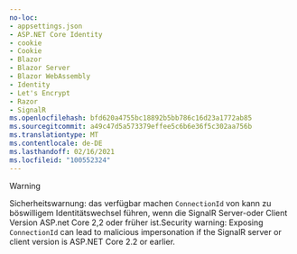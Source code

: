 ```yaml
---
no-loc:
- appsettings.json
- ASP.NET Core Identity
- cookie
- Cookie
- Blazor
- Blazor Server
- Blazor WebAssembly
- Identity
- Let's Encrypt
- Razor
- SignalR
ms.openlocfilehash: bfd620a4755bc18892b5bb786c16d23a1772ab85
ms.sourcegitcommit: a49c47d5a573379effee5c6b6e36f5c302aa756b
ms.translationtype: MT
ms.contentlocale: de-DE
ms.lasthandoff: 02/16/2021
ms.locfileid: "100552324"
---
```

> [!WARNING]
> <span data-ttu-id="2a405-101">Sicherheitswarnung: das verfügbar machen `ConnectionId` von kann zu böswilligem Identitätswechsel führen, wenn die SignalR Server-oder Client Version ASP.net Core 2,2 oder früher ist.</span><span class="sxs-lookup"><span data-stu-id="2a405-101">Security warning: Exposing `ConnectionId` can lead to malicious impersonation if the SignalR server or client version is ASP.NET Core 2.2 or earlier.</span></span>
